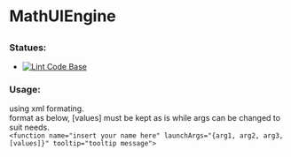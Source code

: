 # MathUIEngine
##  
### Statues:
- [![Lint Code Base](https://github.com/HenrySoftwareStudio/MathUIEngine/actions/workflows/QATool.yml/badge.svg)](https://github.com/HenrySoftwareStudio/MathUIEngine/actions/workflows/QATool.yml)
### Usage:
using xml formating.\
format as below, [values] must be kept as is while args can be changed to suit needs.\
`<function name="insert your name here" launchArgs="{arg1, arg2, arg3, [values]}" tooltip="tooltip message">`
